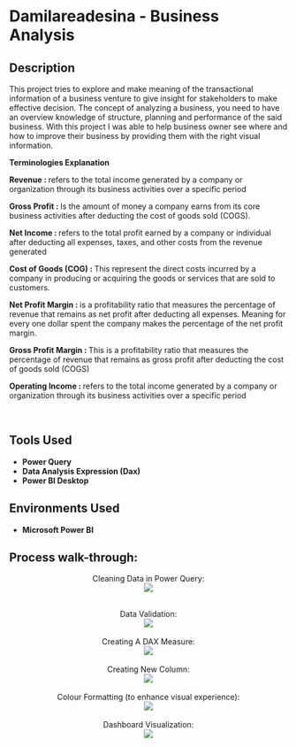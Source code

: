 <h1>Damilareadesina - Business Analysis</h1>

<h2>Description</h2>
This project tries to explore and make meaning of the transactional information of a business venture to give insight for stakeholders to make effective decision. The concept of analyzing a business, you need to have an overview knowledge of structure, planning and performance of the said business. With this project I was able to help business owner see where and how to improve their business by providing them with the right visual information. 

<b>Terminologies Explanation </b>

<b>Revenue : </b> refers to the total income generated by a company or organization through its business activities over a specific period

<b>Gross Profit : </b> Is the amount of money a company earns from its core business activities after deducting the cost of goods sold (COGS).

<b>Net Income : </b> refers to the total profit earned by a company or individual after deducting all expenses, taxes, and other costs from the revenue generated

<b>Cost of Goods (COG) : </b> This represent the direct costs incurred by a company in producing or acquiring the goods or services that are sold to customers.

<b>Net Profit Margin : </b> is a profitability ratio that measures the percentage of revenue that remains as net profit after deducting all expenses. Meaning for every one dollar spent the company makes the percentage of the net profit margin. 

<b>Gross Profit Margin : </b> This is a profitability ratio that measures the percentage of revenue that remains as gross profit after deducting the cost of goods sold (COGS)

<b>Operating Income : </b> refers to the total income generated by a company or organization through its business activities over a specific period

<br />



<h2>Tools Used</h2>

- <b>Power  Query</b>
- <b>Data Analysis Expression (Dax)</b>
- <b>Power BI Desktop</b>


<h2>Environments Used </h2>

- <b>Microsoft Power BI</b>

<h2>Process walk-through:</h2>

<p align="center">
Cleaning Data in Power Query: <br/>
<img src="https://github.com/Damilareadesina/Business-Analysis./assets/126564128/7b232941-4aab-43ee-929b-7f066ad8f737.JPG"/>
<br />
<br />
<p align="center">
Data Validation:  <br/>

<img src="https://github.com/Damilareadesina/Business-Analysis./assets/126564128/988c25d9-334c-4da0-92fc-d0da7725a2cd.JPG"/>

<br />
<br />
Creating A DAX Measure:  <br/>
<img src="https://github.com/Damilareadesina/Business-Analysis./assets/126564128/358bd02b-ab7b-4fc8-b081-d6c11d2185d5.JPG"/>
<br />

<br />
Creating New Column:  <br/>
<img src="https://github.com/Damilareadesina/Business-Analysis./assets/126564128/988c25d9-334c-4da0-92fc-d0da7725a2cd.JPG"/>
<br />
<br />
Colour Formatting (to enhance visual experience):  <br/>
<img src="https://github.com/Damilareadesina/Business-Analysis./assets/126564128/34716ef1-1e6f-4845-9038-a88b6fd84e9d.JPG"/>
<br />
<br />
Dashboard Visualization:  <br/>
<img src="https://github.com/Damilareadesina/Business-Analysis./assets/126564128/4e5d7fe1-1bb2-417e-9d41-64b64e751274.JPG"/>
<br />
<br />

</p>

